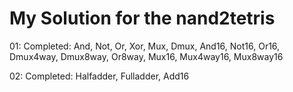 # My Solution for the nand2tetris

01:
 Completed:
 	And, Not, Or, Xor, Mux, Dmux, And16, Not16, Or16, Dmux4way, Dmux8way, Or8way, Mux16, Mux4way16, Mux8way16

 02:
  Completed:
  	Halfadder, Fulladder, Add16